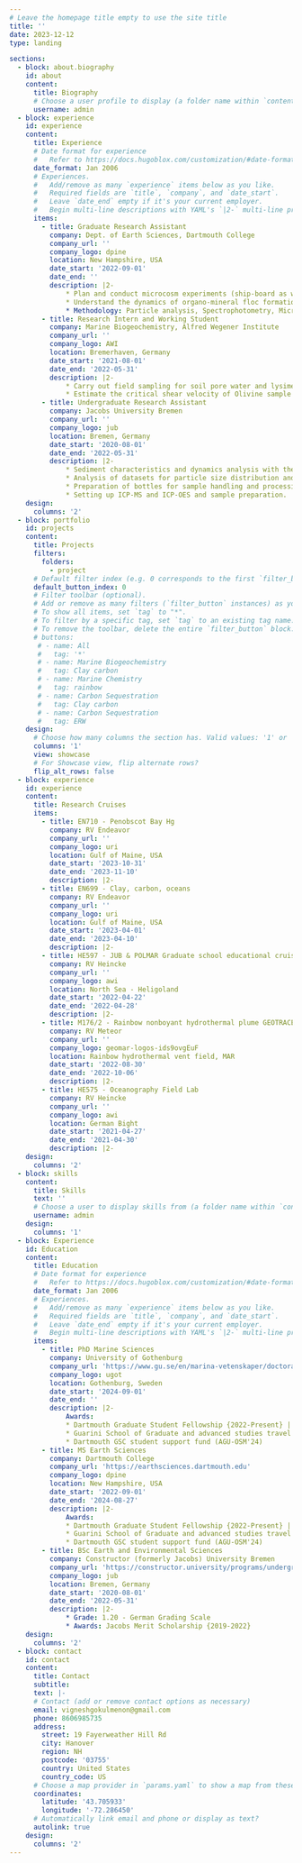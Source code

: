 ```yaml
---
# Leave the homepage title empty to use the site title
title: ''
date: 2023-12-12
type: landing

sections:
  - block: about.biography
    id: about
    content:
      title: Biography
      # Choose a user profile to display (a folder name within `content/authors/`)
      username: admin
  - block: experience
    id: experience
    content:
      title: Experience
      # Date format for experience
      #   Refer to https://docs.hugoblox.com/customization/#date-format
      date_format: Jan 2006
      # Experiences.
      #   Add/remove as many `experience` items below as you like.
      #   Required fields are `title`, `company`, and `date_start`.
      #   Leave `date_end` empty if it's your current employer.
      #   Begin multi-line descriptions with YAML's `|2-` multi-line prefix.
      items:
        - title: Graduate Research Assistant
          company: Dept. of Earth Sciences, Dartmouth College
          company_url: ''
          company_logo: dpine
          location: New Hampshire, USA
          date_start: '2022-09-01'
          date_end: ''
          description: |2-
              * Plan and conduct microcosm experiments (ship-board as well as roller tank experiments in laboratory) and mesocosm experiments to understand the effect of lithogenic mineral dust on particle aggregation and carbon flux in the surface ocean.
              * Understand the dynamics of organo-mineral floc formation and its impact on carbon export from the surface ocean.
              * Methodology: Particle analysis, Spectrophotometry, Microscopy, Solid Phase Extraction, Mass Spectrometry
        - title: Research Intern and Working Student
          company: Marine Biogeochemistry, Alfred Wegener Institute
          company_url: ''
          company_logo: AWI
          location: Bremerhaven, Germany
          date_start: '2021-08-01'
          date_end: '2022-05-31'
          description: |2-
              * Carry out field sampling for soil pore water and lysimeter samples, and prepare nutrient, cations, isotope, DIC and Alkalinity samples for measurement on a weekly basis.
              * Estimate the critical shear velocity of Olivine sample by the implementation of a Gust chamber for simulating boundary layer shear stress conditions to determine the regimes to carry out a potential Enhanced weathering project.
        - title: Undergraduate Research Assistant
          company: Jacobs University Bremen
          company_url: ''
          company_logo: jub
          location: Bremen, Germany
          date_start: '2020-08-01'
          date_end: '2022-05-31'
          description: |2-
              * Sediment characteristics and dynamics analysis with the aid of instruments such as LISST-100X, Cameras, Aqualogger, and experimental set up involving water flume, Water-column simulator, and settling column.
              * Analysis of datasets for particle size distribution and settling velocity using Python, MATLAB and Image analysis using ImageJ Fiji software.
              * Preparation of bottles for sample handling and processing, following certain acid-bath/wash and GEOTRACES protocol as needed.
              * Setting up ICP-MS and ICP-OES and sample preparation.
    design:
      columns: '2'
  - block: portfolio
    id: projects
    content:
      title: Projects
      filters:
        folders:
          - project
      # Default filter index (e.g. 0 corresponds to the first `filter_button` instance below).
      default_button_index: 0
      # Filter toolbar (optional).
      # Add or remove as many filters (`filter_button` instances) as you like.
      # To show all items, set `tag` to "*".
      # To filter by a specific tag, set `tag` to an existing tag name.
      # To remove the toolbar, delete the entire `filter_button` block.
      # buttons:
       # - name: All
       #   tag: '*'
       # - name: Marine Biogeochemistry
       #   tag: Clay carbon
       # - name: Marine Chemistry
       #   tag: rainbow
       # - name: Carbon Sequestration
       #   tag: Clay carbon
       # - name: Carbon Sequestration
       #   tag: ERW
    design:
      # Choose how many columns the section has. Valid values: '1' or '2'.
      columns: '1'
      view: showcase
      # For Showcase view, flip alternate rows?
      flip_alt_rows: false
  - block: experience
    id: experience
    content:
      title: Research Cruises
      items:
        - title: EN710 - Penobscot Bay Hg
          company: RV Endeavor
          company_url: ''
          company_logo: uri
          location: Gulf of Maine, USA
          date_start: '2023-10-31'
          date_end: '2023-11-10'
          description: |2-
        - title: EN699 - Clay, carbon, oceans
          company: RV Endeavor
          company_url: ''
          company_logo: uri
          location: Gulf of Maine, USA
          date_start: '2023-04-01'
          date_end: '2023-04-10'
          description: |2-
        - title: HE597 - JUB & POLMAR Graduate school educational cruise
          company: RV Heincke
          company_url: ''
          company_logo: awi
          location: North Sea - Heligoland
          date_start: '2022-04-22'
          date_end: '2022-04-28'
          description: |2-
        - title: M176/2 - Rainbow nonboyant hydrothermal plume GEOTRACES study
          company: RV Meteor
          company_url: ''
          company_logo: geomar-logos-ids9ovgEuF
          location: Rainbow hydrothermal vent field, MAR
          date_start: '2022-08-30'
          date_end: '2022-10-06'
          description: |2-
        - title: HE575 - Oceanography Field Lab
          company: RV Heincke
          company_url: ''
          company_logo: awi
          location: German Bight
          date_start: '2021-04-27'
          date_end: '2021-04-30'
          description: |2-
    design:
      columns: '2'
  - block: skills
    content:
      title: Skills
      text: ''
      # Choose a user to display skills from (a folder name within `content/authors/`)
      username: admin
    design:
      columns: '1'
  - block: Experience
    id: Education
    content:
      title: Education
      # Date format for experience
      #   Refer to https://docs.hugoblox.com/customization/#date-format
      date_format: Jan 2006
      # Experiences.
      #   Add/remove as many `experience` items below as you like.
      #   Required fields are `title`, `company`, and `date_start`.
      #   Leave `date_end` empty if it's your current employer.
      #   Begin multi-line descriptions with YAML's `|2-` multi-line prefix.
      items:
        - title: PhD Marine Sciences
          company: University of Gothenburg
          company_url: 'https://www.gu.se/en/marina-vetenskaper/doctoral-studies'
          company_logo: ugot
          location: Gothenburg, Sweden
          date_start: '2024-09-01'
          date_end: ''
          description: |2-
              Awards:
              * Dartmouth Graduate Student Fellowship {2022-Present} |
              * Guarini School of Graduate and advanced studies travel award (ASLO-ASM'23) |
              * Dartmouth GSC student support fund (AGU-OSM'24) 
        - title: MS Earth Sciences
          company: Dartmouth College
          company_url: 'https://earthsciences.dartmouth.edu'
          company_logo: dpine
          location: New Hampshire, USA
          date_start: '2022-09-01'
          date_end: '2024-08-27'
          description: |2-
              Awards:
              * Dartmouth Graduate Student Fellowship {2022-Present} |
              * Guarini School of Graduate and advanced studies travel award (ASLO-ASM'23) |
              * Dartmouth GSC student support fund (AGU-OSM'24) 
        - title: BSc Earth and Environmental Sciences
          company: Constructor (formerly Jacobs) University Bremen
          company_url: 'https://constructor.university/programs/undergraduate-education/earth-environmental-sciences'
          company_logo: jub
          location: Bremen, Germany
          date_start: '2020-08-01'
          date_end: '2022-05-31'
          description: |2-
              * Grade: 1.20 - German Grading Scale
              * Awards: Jacobs Merit Scholarship {2019-2022}
    design:
      columns: '2'
  - block: contact
    id: contact
    content:
      title: Contact
      subtitle:
      text: |-
      # Contact (add or remove contact options as necessary)
      email: vigneshgokulmenon@gmail.com
      phone: 8606985735
      address:
        street: 19 Fayerweather Hill Rd
        city: Hanover
        region: NH
        postcode: '03755'
        country: United States
        country_code: US
      # Choose a map provider in `params.yaml` to show a map from these coordinates
      coordinates:
        latitude: '43.705933' 
        longitude: '-72.286450'  
      # Automatically link email and phone or display as text?
      autolink: true
    design:
      columns: '2'
---
```


